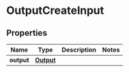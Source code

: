 
# OutputCreateInput

## Properties
Name | Type | Description | Notes
------------ | ------------- | ------------- | -------------
**output** | [**Output**](Output.md) |  | 



